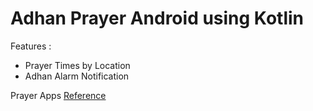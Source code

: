 # Adhan Prayer Android using Kotlin

Features :
- Prayer Times by Location
- Adhan Alarm Notification

Prayer Apps [Reference](https://github.com/alphamu/PrayTime-Android)